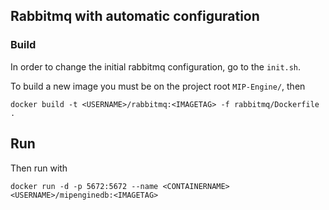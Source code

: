 ## Rabbitmq with automatic configuration

### Build

In order to change the initial rabbitmq configuration, go to the `init.sh`.

To build a new image you must be on the project root `MIP-Engine/`, then

```
docker build -t <USERNAME>/rabbitmq:<IMAGETAG> -f rabbitmq/Dockerfile .
```

## Run

Then run with

```
docker run -d -p 5672:5672 --name <CONTAINERNAME> <USERNAME>/mipenginedb:<IMAGETAG>
```
